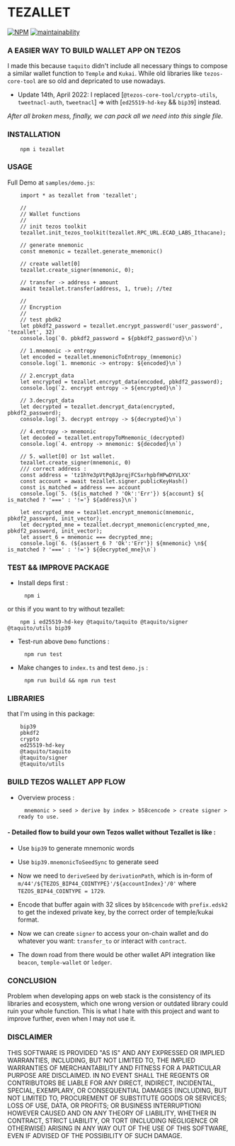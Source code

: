 # TEZALLET
[![NPM](https://img.shields.io/npm/v/tezallet.svg)](https://www.npmjs.org/package/tezallet)
[![maintainability](https://img.shields.io/codeclimate/maintainability-percentage/thetrung/tezallet?logo=code-climate&style=flat-square)](https://codeclimate.com/github/thetrung/tezallet)

### A EASIER WAY TO BUILD WALLET APP ON TEZOS
I made this because `taquito` didn't include all necessary things to compose a similar wallet function to `Temple` and `Kukai`. While old libraries like `tezos-core-tool` are so old and depricated to use nowadays.

- Update 14th, April 2022:
I replaced [`@tezos-core-tool/crypto-utils`, `tweetnacl-auth`, `tweetnacl`] => with [`ed25519-hd-key` && `bip39`] instead.

*After all broken mess, finally, we can pack all we need into this single file.*


### INSTALLATION

        npm i tezallet

### USAGE
Full Demo at `samples/demo.js`:

        import * as tezallet from 'tezallet';

        //
        // Wallet functions
        //
        // init tezos toolkit
        tezallet.init_tezos_toolkit(tezallet.RPC_URL.ECAD_LABS_Ithacane);

        // generate mnemonic
        const mnemonic = tezallet.generate_mnemonic()
 
        // create wallet[0] 
        tezallet.create_signer(mnemonic, 0);

        // transfer -> address + amount
        await tezallet.transfer(address, 1, true); //tez

        //
        // Encryption
        //
        // test pbdk2
        let pbkdf2_password = tezallet.encrypt_password('user_password', 'tezallet', 32)
        console.log(`0. pbkdf2_password = ${pbkdf2_password}\n`)

        // 1.mnemonic -> entropy
        let encoded = tezallet.mnemonicToEntropy_(mnemonic)
        console.log(`1. mnemonic -> entropy: ${encoded}\n`)

        // 2.encrypt_data
        let encrypted = tezallet.encrypt_data(encoded, pbkdf2_password);
        console.log(`2. encrypt entropy -> ${encrypted}\n`)

        // 3.decrypt_data
        let decrypted = tezallet.dencrypt_data(encrypted, pbkdf2_password);
        console.log(`3. decrypt entropy -> ${decrypted}\n`)  

        // 4.entropy -> mnemonic
        let decoded = tezallet.entropyToMnemonic_(decrypted)
        console.log(`4. entropy -> mnemonic: ${decoded}\n`)

        // 5. wallet[0] or 1st wallet.
        tezallet.create_signer(mnemonic, 0) 
        /// correct address :
        const address = 'tz1hYe3pVtPq8JprqjFCSxrhpbfHPwDYVLXX'
        const account = await tezallet.signer.publicKeyHash()
        const is_matched = address === account
        console.log(`5. (${is_matched ? 'Ok':'Err'}) ${account} ${ is_matched ? '===' : '!='} ${address}\n`)

        let encrypted_mne = tezallet.encrypt_mnemonic(mnemonic, pbkdf2_password, init_vector);
        let decrypted_mne = tezallet.decrypt_mnemonic(encrypted_mne, pbkdf2_password, init_vector);
        let assert_6 = mnemonic === decrypted_mne;
        console.log(`6. (${assert_6 ? 'Ok':'Err'}) ${mnemonic} \n${ is_matched ? '===' : '!='} ${decrypted_mne}\n`)


### TEST && IMPROVE PACKAGE

- Install deps first :

        npm i

or this if you want to try without tezallet:

        npm i ed25519-hd-key @taquito/taquito @taquito/signer @taquito/utils bip39


- Test-run above `Demo` functions :

        npm run test    

- Make changes to `index.ts` and test `demo.js` :

        npm run build && npm run test

### LIBRARIES
that I'm using in this package:

        bip39
        pbkdf2
        crypto
        ed25519-hd-key 
        @taquito/taquito 
        @taquito/signer 
        @taquito/utils 


### BUILD TEZOS WALLET APP FLOW  
- Overview process : 

        mnemonic > seed > derive by index > b58cencode > create signer > ready to use.

#### - Detailed flow to build your own Tezos wallet without Tezallet is like :

- Use `bip39` to generate mnemonic words

- Use `bip39.mnemonicToSeedSync` to generate seed

- Now we need to `deriveSeed` by `derivationPath`, which is in-form of `m/44'/${TEZOS_BIP44_COINTYPE}'/${accountIndex}'/0'` where `TEZOS_BIP44_COINTYPE = 1729`.

- Encode that buffer again with 32 slices by `b58cencode` with `prefix.edsk2` to get the indexed private key, by the correct order of temple/kukai format.

- Now we can create `signer` to access your on-chain wallet and do whatever you want: `transfer_to` or interact with `contract`.

- The down road from there would be other wallet API integration like `beacon`, `temple-wallet` or `ledger`.

### CONCLUSION

Problem when developing apps on web stack is the consistency of its libraries and ecosystem, which one wrong version or outdated library could ruin your whole function. This is what I hate with this project and want to improve further, even when I may not use it.


### DISCLAIMER

THIS SOFTWARE IS PROVIDED "AS IS" AND ANY EXPRESSED OR IMPLIED WARRANTIES, INCLUDING, BUT NOT LIMITED TO, THE IMPLIED WARRANTIES OF MERCHANTABILITY AND FITNESS FOR A PARTICULAR PURPOSE ARE DISCLAIMED. IN NO EVENT SHALL THE REGENTS OR CONTRIBUTORS BE LIABLE FOR ANY DIRECT, INDIRECT, INCIDENTAL, SPECIAL, EXEMPLARY, OR CONSEQUENTIAL DAMAGES (INCLUDING, BUT NOT LIMITED TO, PROCUREMENT OF SUBSTITUTE GOODS OR SERVICES; LOSS OF USE, DATA, OR PROFITS; OR BUSINESS INTERRUPTION) HOWEVER CAUSED AND ON ANY THEORY OF LIABILITY, WHETHER IN CONTRACT, STRICT LIABILITY, OR TORT (INCLUDING NEGLIGENCE OR OTHERWISE) ARISING IN ANY WAY OUT OF THE USE OF THIS SOFTWARE, EVEN IF ADVISED OF THE POSSIBILITY OF SUCH DAMAGE.
